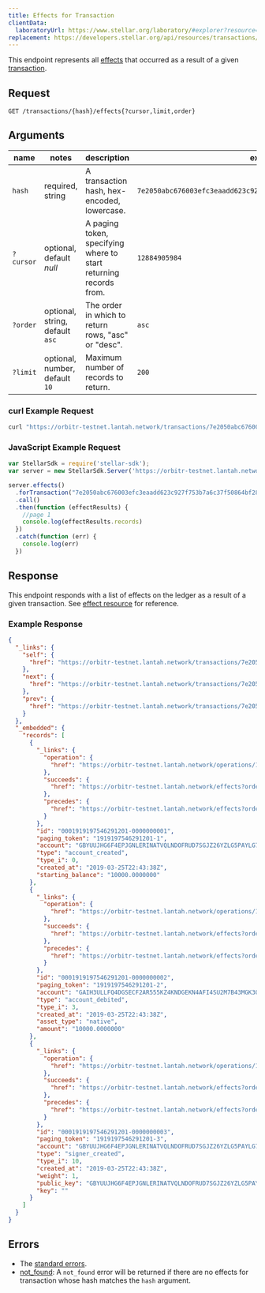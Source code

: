 ```yaml
---
title: Effects for Transaction
clientData:
  laboratoryUrl: https://www.stellar.org/laboratory/#explorer?resource=effects&endpoint=for_transaction
replacement: https://developers.stellar.org/api/resources/transactions/effects/
---
```


This endpoint represents all [effects](../resources/effect.md) that occurred as a result of a given [transaction](../resources/transaction.md).

## Request

```
GET /transactions/{hash}/effects{?cursor,limit,order}
```

## Arguments

| name | notes | description | example |
| ---- | ----- | ----------- | ------- |
| `hash` | required, string | A transaction hash, hex-encoded, lowercase. | `7e2050abc676003efc3eaadd623c927f753b7a6c37f50864bf284f4e1510d088` |
| `?cursor` | optional, default _null_ | A paging token, specifying where to start returning records from. | `12884905984` |
| `?order` | optional, string, default `asc` | The order in which to return rows, "asc" or "desc". | `asc` |
| `?limit` | optional, number, default `10` | Maximum number of records to return. | `200` |

### curl Example Request

```sh
curl "https://orbitr-testnet.lantah.network/transactions/7e2050abc676003efc3eaadd623c927f753b7a6c37f50864bf284f4e1510d088/effects?limit=1"
```

### JavaScript Example Request

```javascript
var StellarSdk = require('stellar-sdk');
var server = new StellarSdk.Server('https://orbitr-testnet.lantah.network');

server.effects()
  .forTransaction("7e2050abc676003efc3eaadd623c927f753b7a6c37f50864bf284f4e1510d088")
  .call()
  .then(function (effectResults) {
    //page 1
    console.log(effectResults.records)
  })
  .catch(function (err) {
    console.log(err)
  })

```

## Response

This endpoint responds with a list of effects on the ledger as a result of a given transaction. See [effect resource](../resources/effect.md) for reference.

### Example Response

```json
{
  "_links": {
    "self": {
      "href": "https://orbitr-testnet.lantah.network/transactions/7e2050abc676003efc3eaadd623c927f753b7a6c37f50864bf284f4e1510d088/effects?cursor=&limit=10&order=asc"
    },
    "next": {
      "href": "https://orbitr-testnet.lantah.network/transactions/7e2050abc676003efc3eaadd623c927f753b7a6c37f50864bf284f4e1510d088/effects?cursor=1919197546291201-3&limit=10&order=asc"
    },
    "prev": {
      "href": "https://orbitr-testnet.lantah.network/transactions/7e2050abc676003efc3eaadd623c927f753b7a6c37f50864bf284f4e1510d088/effects?cursor=1919197546291201-1&limit=10&order=desc"
    }
  },
  "_embedded": {
    "records": [
      {
        "_links": {
          "operation": {
            "href": "https://orbitr-testnet.lantah.network/operations/1919197546291201"
          },
          "succeeds": {
            "href": "https://orbitr-testnet.lantah.network/effects?order=desc&cursor=1919197546291201-1"
          },
          "precedes": {
            "href": "https://orbitr-testnet.lantah.network/effects?order=asc&cursor=1919197546291201-1"
          }
        },
        "id": "0001919197546291201-0000000001",
        "paging_token": "1919197546291201-1",
        "account": "GBYUUJHG6F4EPJGNLERINATVQLNDOFRUD7SGJZ26YZLG5PAYLG7XUSGF",
        "type": "account_created",
        "type_i": 0,
        "created_at": "2019-03-25T22:43:38Z",
        "starting_balance": "10000.0000000"
      },
      {
        "_links": {
          "operation": {
            "href": "https://orbitr-testnet.lantah.network/operations/1919197546291201"
          },
          "succeeds": {
            "href": "https://orbitr-testnet.lantah.network/effects?order=desc&cursor=1919197546291201-2"
          },
          "precedes": {
            "href": "https://orbitr-testnet.lantah.network/effects?order=asc&cursor=1919197546291201-2"
          }
        },
        "id": "0001919197546291201-0000000002",
        "paging_token": "1919197546291201-2",
        "account": "GAIH3ULLFQ4DGSECF2AR555KZ4KNDGEKN4AFI4SU2M7B43MGK3QJZNSR",
        "type": "account_debited",
        "type_i": 3,
        "created_at": "2019-03-25T22:43:38Z",
        "asset_type": "native",
        "amount": "10000.0000000"
      },
      {
        "_links": {
          "operation": {
            "href": "https://orbitr-testnet.lantah.network/operations/1919197546291201"
          },
          "succeeds": {
            "href": "https://orbitr-testnet.lantah.network/effects?order=desc&cursor=1919197546291201-3"
          },
          "precedes": {
            "href": "https://orbitr-testnet.lantah.network/effects?order=asc&cursor=1919197546291201-3"
          }
        },
        "id": "0001919197546291201-0000000003",
        "paging_token": "1919197546291201-3",
        "account": "GBYUUJHG6F4EPJGNLERINATVQLNDOFRUD7SGJZ26YZLG5PAYLG7XUSGF",
        "type": "signer_created",
        "type_i": 10,
        "created_at": "2019-03-25T22:43:38Z",
        "weight": 1,
        "public_key": "GBYUUJHG6F4EPJGNLERINATVQLNDOFRUD7SGJZ26YZLG5PAYLG7XUSGF",
        "key": ""
      }
    ]
  }
}
```

## Errors

- The [standard errors](../errors.md#Standard-Errors).
- [not_found](../errors/not-found.md): A `not_found` error will be returned if there are no effects for transaction whose hash matches the `hash` argument.
